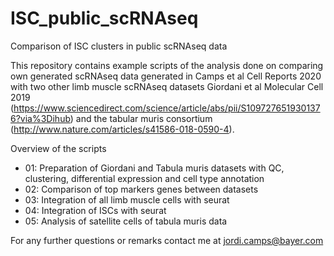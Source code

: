 # ISC_public_scRNAseq
Comparison of ISC clusters in public scRNAseq data

This repository contains example scripts of the analysis done on comparing own generated scRNAseq data generated in Camps et al Cell Reports 2020 with two other limb muscle scRNAseq datasets Giordani et al Molecular Cell 2019 (https://www.sciencedirect.com/science/article/abs/pii/S1097276519301376?via%3Dihub) and the tabular muris consortium (http://www.nature.com/articles/s41586-018-0590-4).

Overview of the scripts
- 01: Preparation of Giordani and Tabula muris datasets with QC, clustering, differential expression and cell type annotation
- 02: Comparison of top markers genes between datasets
- 03: Integration of all limb muscle cells with seurat
- 04: Integration of ISCs with seurat
- 05: Analysis of satellite cells of tabula muris data

For any further questions or remarks contact me at jordi.camps@bayer.com
